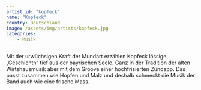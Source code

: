 ```yaml
---
artist_id: "kopfeck"
name: "Kopfeck"
country: Deutschland
image: /assets/img/artists/kopfeck.jpg
categories:
    - Musik
---
```

Mit der urwüchsigen Kraft der Mundart erzählen Kopfeck lässige „Geschichtn“ tief aus der bayrischen Seele. Ganz in der Tradition der alten Wirtshausmusik aber mit dem Groove einer hochfrisierten Zündapp. Das passt zusammen wie Hopfen und Malz und deshalb schmeckt die Musik der Band auch wie eine frische Mass.